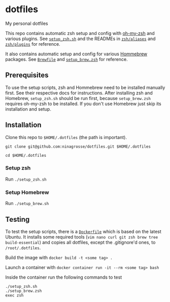 # dotfiles
My personal dotfiles

This repo contains automatic zsh setup and config with [oh-my-zsh](https://github.com/ohmyzsh/ohmyzsh) and various plugins. See [`setup_zsh.sh`](setup_zsh.sh) and the READMEs in [`zsh/aliases`](zsh/aliases/) and [`zsh/plugins`](zsh/plugins/) for reference.

It also contains automatic setup and config for various [Hommebrew](https://brew.sh/) packages. See [`Brewfile`](Brewfile) and [`setup_brew.zsh`](setup_brew.zsh) for reference.

## Prerequisites
To use the setup scripts, zsh and Hommebrew need to be installed manually first. See their respective docs for instructions. After installing zsh and Homebrew, `setup_zsh.sh` should be run first, because `setup_brew.zsh` requires oh-my-zsh to be installed. If you don't use Homebrew just skip its installation and setup.

## Installation
Clone this repo to `$HOME/.dotfiles` (the path is important).
```shell
git clone git@github.com:ninagrosse/dotfiles.git $HOME/.dotfiles

cd $HOME/.dotfiles
```

### Setup zsh
Run `./setup_zsh.sh`

### Setup Homebrew
Run `./setup_brew.sh`

## Testing
To test the setup scripts, there is a [`Dockerfile`](Dockerfile) which is based on the latest Ubuntu. It installs some required tools (`vim nano curl git zsh brew tree build-essential`) and copies all dotfiles, except the .gitignore'd ones, to `/root/.dotfiles`.

Build the image with `docker build -t <some tag> .`

Launch a container with `docker container run -it --rm <some tag> bash`

Inside the container run the following commands to test

```shell
./setup_zsh.sh
./setup_brew.zsh
exec zsh
```
